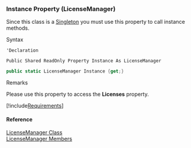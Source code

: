 ﻿### Instance Property (LicenseManager)

Since this class is a [Singleton](http://c2.com/cgi/wiki?SingletonPattern) you must use this property to call instance methods.

Syntax

```vbnet
'Declaration

Public Shared ReadOnly Property Instance As LicenseManager
```

```csharp
public static LicenseManager Instance {get;}
```

Remarks

Please use this property to access the **Licenses** property.

[!include[Requirements](../partials/requirements.md)]

#### Reference

[LicenseManager Class](FChoice.Common~FChoice.Common.Licensing.LicenseManager.md)  
[LicenseManager Members](FChoice.Common~FChoice.Common.Licensing.LicenseManager_members.md)